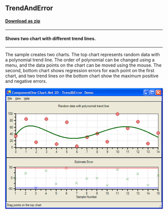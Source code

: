 ## TrendAndError
#### [Download as zip](https://minhaskamal.github.io/DownGit/#/home?url=https://github.com/GrapeCity/ComponentOne-WinForms-Samples/tree/master/NetFramework\Charts\VB\TrendAndError)
____
#### Shows two chart with different trend lines.
____
The sample creates two charts. 
The top chart represents random data with a polynomial trend line. The order of polynomial can be changed using a menu, and the data points on the chart can be moved using the mouse.
The second, bottom chart shows regression errors for each point on the first chart, and two trend lines on the bottom chart show the maximum positive and negative errors.

![screenshot](screenshot.png)
